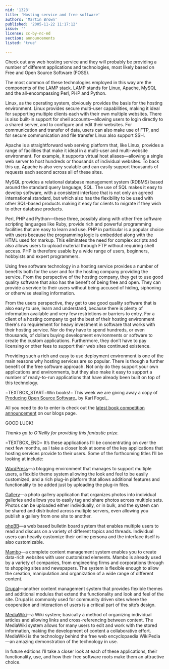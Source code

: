 ```yaml
---
nid: '1323'
title: 'Hosting service and free software'
authors: 'Martin Brown'
published: '2005-11-22 11:17:12'
issue: ''
license: cc-by-nc-nd
section: announcements
listed: 'true'

---
```

Check out any web hosting service and they will probably be providing a number of different applications and technologies, most likely based on Free and Open Source Software (FOSS).

The most common of these technologies employed in this way are the components of the LAMP stack. LAMP stands for Linux, Apache, MySQL and the all-encompassing Perl, PHP and Python.

Linux, as the operating system, obviously provides the basis for the hosting environment. Linux provides secure multi-user capabilities, making it ideal for supporting multiple clients each with their own multiple websites. There is also built-in support for shell accounts—allowing users to login directly to a shared server, and to configure and edit their websites. For communication and transfer of data, users can also make use of FTP, and for secure communication and file transfer Linux also support SSH.

Apache is a straightforward web serving platform that, like Linux, provides a range of facilities that make it ideal in a multi-user and multi-website environment. For example, it supports virtual host aliases—allowing a single web server to host hundreds or thousands of individual websites. To back this up, Apache is also very scalable and can easily support thousands of requests each second across all of these sites.

MySQL provides a relational database management system (RDBMS) based around the standard query language, SQL. The use of SQL makes it easy to develop software, with a consistent interface that is not only an agreed international standard, but which also has the flexibility to be used with other SQL-based products making it easy for clients to migrate if they wish to other database products.

Perl, PHP and Python—these three, possibly along with other free software scripting languages like Ruby, provide rich and powerful programming facilities that are easy to learn and use. PHP in particular is a popular choice with users because the programming logic is embedded along with the HTML used for markup. This eliminates the need for complex scripts and also allows users to upload material through FTP without requiring shell access. PHP is therefore usable by a wide range of users, beginners, hobbyists and expert programmers.

Using free software technology in a hosting service provides a number of benefits both for the user and for the hosting company providing the service. From the perspective of the hosting company, they get to use good quality software that also has the benefit of being free and open. They can provide a service to their users without being accused of hiding, siphoning or otherwise stealing information.

From the users perspective, they get to use good quality software that is also easy to use, learn and understand, because there is plenty of information available and very few restrictions or barriers to entry. For a client of a hosting company to get the best of their hosting environment there's no requirement for heavy investment in software that works with their hosting service. Nor do they have to spend hundreds, or even thousands, of dollars buying development environments or software to create the custom applications. Furthermore, they don’t have to pay licensing or other fees to support their web sites continued existence.

Providing such a rich and easy to use deployment environment is one of the main reasons why hosting services are so popular. There is though a further benefit of the free software approach. Not only do they support your own applications and environments, but they also make it easy to support a number of ready-to-run applications that have already been built on top of this technology.

=TEXTBOX_START=Win books!=
This week we are giving away a copy of [Producing Open Source Software](http://www.freesoftwaremagazine.com/reviews/book_review_producing_oss)_ by Karl Fogel_.

All you need to do to enter is check out the [latest book competition announcement](http://blog.freesoftwaremagazine.com/users/announcements) on our blogs page.

GOOD LUCK!

_Thanks go to O’Reilly for providing this fantastic prize._


=TEXTBOX_END=
It’s these applications I’ll be concentrating on over the next few months, as I take a closer look at some of the key applications that hosting services provide to their users. Some of the forthcoming titles I’ll be looking at include:

[WordPress](http://wordpress.org)—a blogging environment that manages to support multiple users, a flexible theme system allowing the look and feel to be easily customized, and a rich plug-in platform that allows additional features and functionality to be added just by uploading the plug-in files.

[Gallery](http://gallery.sourceforge.net/)—a photo gallery application that organizes photos into individual galleries and allows you to easily tag and share photos across multiple sets. Photos can be uploaded either individually, or in bulk, and the system can be shared and distributed across multiple servers, even allowing you publish a gallery from one site to another.

[phpBB](http://www.phpbb.com/)—a web based bulletin board system that enables multiple users to read and discuss on a variety of different topics and threads. Individual users can heavily customize their online persona and the interface itself is also customizable.

[Mambo](http://www.mamboserver.com)—a complete content management system enables you to create data-rich websites with user customized elements. Mambo is already used by a variety of companies, from engineering firms and corporations through to shopping sites and newspapers. The system is flexible enough to allow the creation, manipulation and organization of a wide range of different content.

[Drupal](http://drupal.org)—another content management system that provides flexible themes and additional modules that extend the functionality and look and feel of the site. Drupal is commonly used for community driven sites where the cooperation and interaction of users is a critical part of the site’s design.

[MediaWiki](http://www.mediawiki.org/)—a Wiki system; basically a method of organizing individual articles and allowing links and cross-referencing between content. The MediaWiki system allows for many users to edit and work with the stored information, making the development of content a collaborative effort. MediaWiki is the technology behind the free web encyclopaedia WikiPedia—an amazing demonstration of the technology in use.

In future editions I’ll take a closer look at each of these applications, their functionality, use, and how their free software roots make them an attractive choice.

